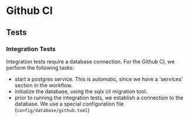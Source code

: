 # Github CI

## Tests

### Integration Tests

Integration tests require a database connection. For the Github CI, we perform the following tasks:

* start a postgres service. This is automatic, since we have a 'services' section in the workflow.
* initialize the database, using the sqlx cli migration tool.
* prior to running the integration tests, we establish a connection to the database. We use a 
  special configuration file (`config/database/github.toml`)

